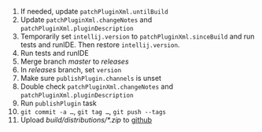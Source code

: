 1. If needed, update `patchPluginXml.untilBuild`
1. Update `patchPluginXml.changeNotes` and `patchPluginXml.pluginDescription`
1. Temporarily set `intellij.version` to `patchPluginXml.sinceBuild` and run tests and runIDE. Then restore `intellij.version`.
1. Run tests and runIDE
1. Merge branch *master* to *releases*
1. In *releases* branch, set `version`
1. Make sure `publishPlugin.channels` is unset
1. Double check `patchPluginXml.changeNotes` and `patchPluginXml.pluginDescription`
1. Run `publishPlugin` task
1. `git commit -a …`, `git tag …`, `git push --tags`
1. Upload _build/distributions/*.zip_ to [github](https://github.com/ThomasR/intellij-diff-plugin/releases/new)
